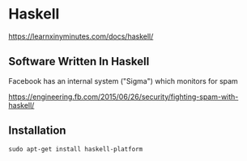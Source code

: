 # Haskell

https://learnxinyminutes.com/docs/haskell/

## Software Written In Haskell

Facebook has an internal system ("Sigma") which monitors for spam

https://engineering.fb.com/2015/06/26/security/fighting-spam-with-haskell/

## Installation

    sudo apt-get install haskell-platform
